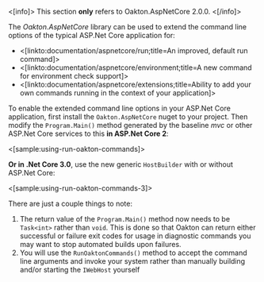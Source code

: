 <!--title:Extended ASP.Net Core Command Line Options-->

<[info]>
This section **only** refers to Oakton.AspNetCore 2.0.0.
<[/info]>

The *Oakton.AspNetCore* library can be used to extend the command line options of the typical ASP.Net Core application for:

* <[linkto:documentation/aspnetcore/run;title=An improved, default run command]>
* <[linkto:documentation/aspnetcore/environment;title=A new command for environment check support]>
* <[linkto:documentation/aspnetcore/extensions;title=Ability to add your own commands running in the context of your application]>

To enable the extended command line options in your ASP.Net Core application, first install the `Oakton.AspNetCore` nuget to your project. Then modify the `Program.Main()` method generated by the baseline *mvc* or other ASP.Net Core services to this **in ASP.Net Core 2**:

<[sample:using-run-oakton-commands]>

**Or in .Net Core 3.0**, use the new generic `HostBuilder` with or without ASP.Net Core:

<[sample:using-run-oakton-commands-3]>

There are just a couple things to note:

1. The return value of the `Program.Main()` method now needs to be `Task<int>` rather than `void`. This is done so that Oakton
   can return either successful or failure exit codes for usage in diagnostic commands you may want to stop automated builds upon
   failures.
1. You will use the `RunOaktonCommands()` method to accept the command line arguments and invoke your system rather than manually
   building and/or starting the `IWebHost` yourself
